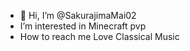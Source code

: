 - 👋 Hi, I’m @SakurajimaMai02
-  I’m interested in Minecraft pvp
-  How to reach me Love Classical Music

<!---
SakurajimaMai02/SakurajimaMai02 is a ✨ special ✨ repository because its `README.md` (this file) appears on your GitHub profile.
You can click the Preview link to take a look at your changes.
--->
